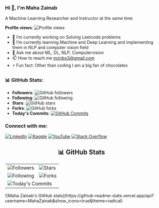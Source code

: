 ### Hi 👋, I'm Maha Zainab

A Machine Learning Researcher and Instructor at the same time

**Profile views**: ![Profile views](https://komarev.com/ghpvc/?username=MahaZainab&style=flat-square)

- 🌱 I’m currently working on Solving Leetcode problems
- 🌱 I’m currently learning Machine and Deep Learning and implementing them in NLP and computer vision field
- 💬 Ask me about ML, DL, NLP, Computervision
- 📫 How to reach me [mznbo3@gmail.com](mailto:mznbo3@gmail.com)
- ⚡ Fun fact: Other than coding I am a big fan of chocolates

### 📊 GitHub Stats:

- **Followers**: ![GitHub followers](https://img.shields.io/github/followers/MahaZainab?style=social)
- **Following**: ![GitHub following](https://img.shields.io/github/following/MahaZainab?style=social)
- **Stars**: ![GitHub stars](https://img.shields.io/github/stars/MahaZainab?style=social)
- **Forks**: ![GitHub forks](https://img.shields.io/github/forks/MahaZainab?style=social)
- **Today's Commits**: [![GitHub Commits](https://badges.pufler.dev/commits/day/MahaZainab)](https://github.com/MahaZainab)

### Connect with me:

[![LinkedIn](https://img.shields.io/badge/-LinkedIn-blue?style=flat-square&logo=LinkedIn&logoColor=white)](https://www.linkedin.com/in/your-linkedin)
[![Kaggle](https://img.shields.io/badge/-Kaggle-blue?style=flat-square&logo=Kaggle&logoColor=white)](https://www.kaggle.com/your-kaggle)
[![YouTube](https://img.shields.io/badge/-YouTube-red?style=flat-square&logo=YouTube&logoColor=white)](https://www.youtube.com/your-youtube)
[![Stack Overflow](https://img.shields.io/badge/-Stack%20Overflow-orange?style=flat-square&logo=StackOverflow&logoColor=white)](https://stackoverflow.com/users/your-stackoverflow)

<div align="center">
  <h2>📊 GitHub Stats</h2>

  <table>
    <tr>
      <td><img src="https://img.shields.io/github/followers/MahaZainab?style=for-the-badge" alt="Followers"></td>
      <td><img src="https://img.shields.io/github/stars/MahaZainab?style=for-the-badge" alt="Stars"></td>
    </tr>
    <tr>
      <td><img src="https://img.shields.io/github/following/MahaZainab?style=for-the-badge" alt="Following"></td>
      <td><img src="https://img.shields.io/github/forks/MahaZainab?style=for-the-badge" alt="Forks"></td>
    </tr>
    <tr>
      <td colspan="2"><img src="https://badges.pufler.dev/commits/day/MahaZainab?style=for-the-badge" alt="Today's Commits"></td>
    </tr>
  </table>
</div>
![Maha Zainab's GitHub stats](https://github-readme-stats.vercel.app/api?username=MahaZainab&show_icons=true&theme=radical)
